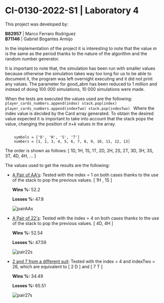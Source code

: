 # CI-0130-2022-S1 | Laboratory 4

This project was developed by:

**B82957** | Marco Ferraro Rodriguez <br>
**B71146** | Gabriel Bogantes Armijo

In the implementation of the project it is interesting to note that the value <i>m</i> is the same as the period thanks to the nature of the algorithm and the random number generator.

It is important to note that, the simulation has been run with smaller values because otherwise the simulation takes way too long for us to be able to document it, the program was left overnight executing and it did not print any values. The parameter for good_abm has been reduced to 1 million and instead of doing 100 000 simulations, 10 000 simulations were made. 

When the tests are executed the values used are the following:
<code>
    player_cards_numbers.append(index)
    stack.pop(index)
    player_cards_numbers.append(indexTwo)
    stack.pop(indexTwo)
</code>
Where the index value is decided by the Card array generated. To obtain the desired value expected it is important to take into account that the stack pops the value, changing the position of <i>n+k</i> values in the array. 

<code>
    symbols = ['D', 'H', 'S', 'T']
    numbers = [1, 2, 3, 4, 5, 6, 7, 8, 9, 10, 11, 12, 13]
</code>

The order is shown as follows: [ 1D, 1H, 1S, 1T, 2D, 2H, 2S, 2T, 3D, 3H, 3S, 3T, 4D, 4H, ... ]

<p>The values used to get the results are the following:</p>

- <u>A Pair of AA's</u>: Tested with the index = 1 on both cases thanks to the use of the stack to pop the previous values. [ 1H , 1S ]
    <p><b>Wins %:</b> 52.2</p>
    <p><b>Losses %:</b> 47.8</p>

    ![pairAAs](https://i.imgur.com/AqHHX73.png)
- <u>A Pair of 22's</u>: Tested with the index = 4 on both cases thanks to the use of the stack to pop the previous values. [ 4D, 4H ]
    <p><b>Wins %:</b> 52.54</p>
    <p><b>Losses %:</b> 47.59</p>

    ![pair22s](https://i.imgur.com/zfKBQot.png)
- <u>2 and 7 from a different suit</u>: Tested with the index = 4 and indexTwo = 26, which are equivalent to [ 2 D ] and [ 7 T ]
    <p><b>Wins %:</b> 34.49</p>    
    <p><b>Losses %:</b> 65.51</p>

    ![pair27s](https://i.imgur.com/Nqus0fJ.png)
